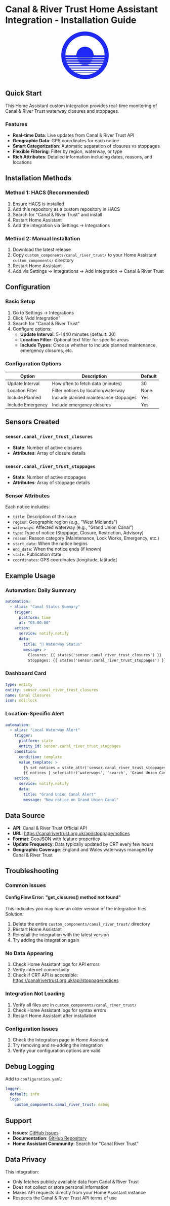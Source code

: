 # Canal & River Trust Home Assistant Integration - Installation Guide

<div align="center">
  <img src="custom_components/canal_river_trust/icon.png" alt="Canal & River Trust" width="150"/>
</div>

## Quick Start

This Home Assistant custom integration provides real-time monitoring of Canal & River Trust waterway closures and stoppages.

### Features
- **Real-time Data**: Live updates from Canal & River Trust API
- **Geographic Data**: GPS coordinates for each notice
- **Smart Categorization**: Automatic separation of closures vs stoppages
- **Flexible Filtering**: Filter by region, waterway, or type
- **Rich Attributes**: Detailed information including dates, reasons, and locations

## Installation Methods

### Method 1: HACS (Recommended)

1. Ensure [HACS](https://hacs.xyz/) is installed
2. Add this repository as a custom repository in HACS
3. Search for "Canal & River Trust" and install
4. Restart Home Assistant
5. Add the integration via Settings → Integrations

### Method 2: Manual Installation

1. Download the latest release
2. Copy `custom_components/canal_river_trust/` to your Home Assistant `custom_components/` directory
3. Restart Home Assistant
4. Add via Settings → Integrations → Add Integration → Canal & River Trust

## Configuration

### Basic Setup
1. Go to Settings → Integrations
2. Click "Add Integration"
3. Search for "Canal & River Trust"
4. Configure options:
   - **Update Interval**: 5-1440 minutes (default: 30)
   - **Location Filter**: Optional text filter for specific areas
   - **Include Types**: Choose whether to include planned maintenance, emergency closures, etc.

### Configuration Options

| Option | Description | Default |
|--------|-------------|---------|
| Update Interval | How often to fetch data (minutes) | 30 |
| Location Filter | Filter notices by location/waterway | None |
| Include Planned | Include planned maintenance stoppages | Yes |
| Include Emergency | Include emergency closures | Yes |

## Sensors Created

### `sensor.canal_river_trust_closures`
- **State**: Number of active closures
- **Attributes**: Array of closure details

### `sensor.canal_river_trust_stoppages` 
- **State**: Number of active stoppages
- **Attributes**: Array of stoppage details

### Sensor Attributes
Each notice includes:
- `title`: Description of the issue
- `region`: Geographic region (e.g., "West Midlands")
- `waterways`: Affected waterway (e.g., "Grand Union Canal")
- `type`: Type of notice (Stoppage, Closure, Restriction, Advisory)
- `reason`: Reason category (Maintenance, Lock Works, Emergency, etc.)
- `start_date`: When the notice begins
- `end_date`: When the notice ends (if known)
- `state`: Publication state
- `coordinates`: GPS coordinates [longitude, latitude]

## Example Usage

### Automation: Daily Summary
```yaml
automation:
  - alias: "Canal Status Summary"
    trigger:
      platform: time
      at: "08:00:00"
    action:
      service: notify.notify
      data:
        title: "🚢 Waterway Status"
        message: >
          Closures: {{ states('sensor.canal_river_trust_closures') }}
          Stoppages: {{ states('sensor.canal_river_trust_stoppages') }}
```

### Dashboard Card
```yaml
type: entity
entity: sensor.canal_river_trust_closures
name: Canal Closures
icon: mdi:lock
```

### Location-Specific Alert
```yaml
automation:
  - alias: "Local Waterway Alert"
    trigger:
      platform: state
      entity_id: sensor.canal_river_trust_stoppages
    condition:
      condition: template
      value_template: >
        {% set notices = state_attr('sensor.canal_river_trust_stoppages', 'stoppages') or [] %}
        {{ notices | selectattr('waterways', 'search', 'Grand Union Canal') | list | length > 0 }}
    action:
      service: notify.notify
      data:
        title: "Grand Union Canal Alert"
        message: "New notice on Grand Union Canal"
```

## Data Source

- **API**: Canal & River Trust Official API
- **URL**: https://canalrivertrust.org.uk/api/stoppage/notices
- **Format**: GeoJSON with feature properties
- **Update Frequency**: Data typically updated by CRT every few hours
- **Geographic Coverage**: England and Wales waterways managed by Canal & River Trust

## Troubleshooting

### Common Issues

#### Config Flow Error: "get_closures() method not found"
This indicates you may have an older version of the integration files. Solution:
1. Delete the entire `custom_components/canal_river_trust/` directory
2. Restart Home Assistant
3. Reinstall the integration with the latest version
4. Try adding the integration again

### No Data Appearing
1. Check Home Assistant logs for API errors
2. Verify internet connectivity
3. Check if CRT API is accessible: https://canalrivertrust.org.uk/api/stoppage/notices

### Integration Not Loading
1. Verify all files are in `custom_components/canal_river_trust/`
2. Check Home Assistant logs for syntax errors
3. Restart Home Assistant after installation

### Configuration Issues
1. Check the Integration page in Home Assistant
2. Try removing and re-adding the integration
3. Verify your configuration options are valid

## Debug Logging

Add to `configuration.yaml`:
```yaml
logger:
  default: info
  logs:
    custom_components.canal_river_trust: debug
```

## Support

- **Issues**: [GitHub Issues](https://github.com/cawdry/crt-hass/issues)
- **Documentation**: [GitHub Repository](https://github.com/cawdry/crt-hass)
- **Home Assistant Community**: Search for "Canal River Trust"

## Data Privacy

This integration:
- Only fetches publicly available data from Canal & River Trust
- Does not collect or store personal information
- Makes API requests directly from your Home Assistant instance
- Respects the Canal & River Trust API terms of use
